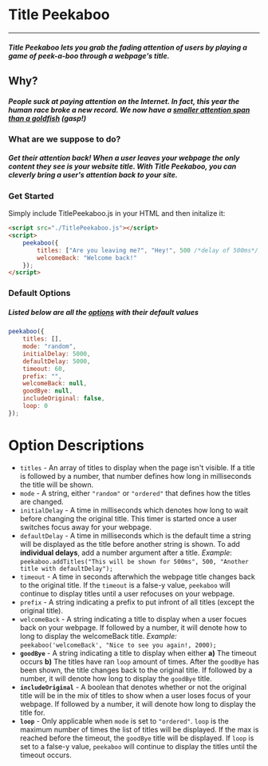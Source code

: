 # Title Peekaboo
---
##### Title Peekaboo lets you grab the fading attention of users by playing a game of peek-a-boo through a webpage's title. 
## Why?

##### *People suck at paying attention on the Internet*. In fact, this year the human race broke a new record. We now have a [smaller attention span than a goldfish](http://time.com/3858309/attention-spans-goldfish/) (gasp!)

### What are we suppose to do?
##### Get their attention back! When a user leaves your webpage the only content they see is your website title. With Title Peekaboo, you can cleverly bring a user's attention back to your site.

### Get Started
Simply include TitlePeekaboo.js in your HTML and then initalize it:
```html
<script src="./TitlePeekaboo.js"></script>
<script>
    peekaboo({
        titles: ["Are you leaving me?", "Hey!", 500 /*delay of 500ms*/, "We miss you..."],
        welcomeBack: "Welcome back!"
    });
</script>
```

### Default Options
##### Listed below are all the [options](#Options) with their default values
```javascript
peekaboo({
    titles: [],
    mode: "random",
    initialDelay: 5000, 
    defaultDelay: 5000,
    timeout: 60,
    prefix: "",
    welcomeBack: null,
    goodBye: null,
    includeOriginal: false,
    loop: 0
});
```
# Option Descriptions
* `titles` - An array of titles to display when the page isn't visible. If a title is followed by a number, that number defines how long in milliseconds the title will be shown. 
* `mode` - A string, either `"random"` or `"ordered"` that defines how the titles are changed.
* `initialDelay` - A time in milliseconds which denotes how long to wait before changing the original title. This timer is started once a user switches focus away for your webpage.
* `defaultDelay` - A time in milliseconds which is the default time a string will be displayed as the title before another string is shown. To add **individual delays**, add a number argument after a title. *Example*: `peekaboo.addTitles("This will be shown for 500ms", 500, "Another title with defaultDelay");`
* `timeout` - A time in seconds afterwhich the webpage title changes back to the original title. If the `timeout` is a false-y value, `peekaboo` will continue to display titles until a user refocuses on your webpage.
* `prefix` - A string indicating a prefix to put infront of all titles (except the original title).
* `welcomeBack` - A string indicating a title to display when a user focues back on your webpage. If followed by a number, it will denote how to long to display the welcomeBack title. *Example:* `peekaboo('welcomeBack', "Nice to see you again!, 2000);`
* **`goodBye`** - A string indicating a title to display when either **a)** The timeout occurs **b)** The titles have ran `loop` amount of times. After the `goodBye` has been shown, the title changes back to the original title. If followed by a number, it will denote how long to display the `goodBye` title.
* **`includeOriginal`** - A boolean that denotes whether or not the original title will be in the mix of titles to show when a user loses focus of your webpage. If followed by a number, it will denote how long to display the title for. 
* **`loop`** - Only applicable when `mode` is set to `"ordered"`. `loop` is the maximum number of times the list of titles will be displayed. If the max is reached before the timeout, the `goodBye` title will be displayed. If `loop` is set to a false-y value, `peekaboo` will continue to display the titles until the timeout occurs.  
